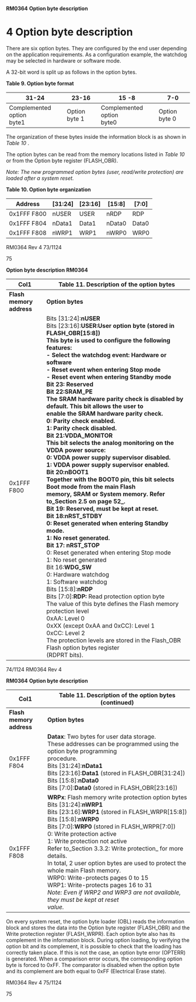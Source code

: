 **RM0364** **Option byte description**

# **4 Option byte description**


There are six option bytes. They are configured by the end user depending on the
application requirements. As a configuration example, the watchdog may be selected in
hardware or software mode.


A 32-bit word is split up as follows in the option bytes.


**Table 9. Option byte format**

|31-24|23-16|15 -8|7-0|
|---|---|---|---|
|Complemented option<br>byte1|Option byte 1|Complemented option<br>byte0|Option byte 0|



The organization of these bytes inside the information block is as shown in _Table 10_ .


The option bytes can be read from the memory locations listed in _Table 10_ or from the
Option byte register (FLASH_OBR).


_Note:_ _The new programmed option bytes (user, read/write protection) are loaded after a system_
_reset._


**Table 10. Option byte organization**

|Address|[31:24]|[23:16]|[15:8]|[7:0]|
|---|---|---|---|---|
|0x1FFF F800|nUSER|USER|nRDP|RDP|
|0x1FFF F804|nData1|Data1|nData0|Data0|
|0x1FFF F808|nWRP1|WRP1|nWRP0|WRP0|



RM0364 Rev 4 73/1124



75


**Option byte description** **RM0364**






|Col1|Table 11. Description of the option bytes|
|---|---|
|**Flash memory**<br>**address**|**Option bytes**|
|0x1FFF F800|Bits [31:24]:**nUSER**<br>Bits [23:16]:**USER:**User option byte (stored in FLASH_OBR[15:8])<br>This byte is used to configure the following features:<br>- Select the watchdog event: Hardware or software<br>- Reset event when entering Stop mode<br>- Reset event when entering Standby mode<br>Bit 23: Reserved<br>Bit 22:**SRAM_PE**<br>The SRAM hardware parity check is disabled by default. This bit allows the user to<br>enable the SRAM hardware parity check.<br>0: Parity check enabled.<br>1: Parity check disabled.<br>Bit 21:**VDDA_MONITOR**<br>This bit selects the analog monitoring on the VDDA power source:<br>0: VDDA power supply supervisor disabled.<br>1: VDDA power supply supervisor enabled.<br>Bit 20:**nBOOT1** <br>Together with the BOOT0 pin, this bit selects Boot mode from the main Flash<br>memory, SRAM or System memory. Refer to_Section 2.5 on page 52_.<br>Bit 19: Reserved, must be kept at reset.<br>Bit 18:**nRST_STDBY**<br>0: Reset generated when entering Standby mode.<br>1: No reset generated.<br>Bit 17:** nRST_STOP**<br>0: Reset generated when entering Stop mode<br>1: No reset generated<br>Bit 16:**WDG_SW**<br>0: Hardware watchdog<br>1: Software watchdog<br>Bits [15:8]:**nRDP**<br>Bits [7:0]:**RDP:** Read protection option byte<br>The value of this byte defines the Flash memory protection level<br>0xAA: Level 0<br>0xXX (except 0xAA and 0xCC): Level 1<br>0xCC: Level 2<br>The protection levels are stored in the Flash_OBR Flash option bytes register<br>(RDPRT bits).|



74/1124 RM0364 Rev 4


**RM0364** **Option byte description**






|Col1|Table 11. Description of the option bytes (continued)|
|---|---|
|**Flash memory**<br>**address**|**Option bytes**|
|0x1FFF F804|**Datax**: Two bytes for user data storage.<br>These addresses can be programmed using the option byte programming<br>procedure.<br>Bits [31:24]:**nData1**<br>Bits [23:16]:**Data1** (stored in FLASH_OBR[31:24])<br>Bits [15:8]:**nData0**<br>Bits [7:0]:**Data0** (stored in FLASH_OBR[23:16])|
|0x1FFF F808|**WRPx**: Flash memory write protection option bytes<br>Bits [31:24]:**nWRP1**<br>Bits [23:16]:**WRP1** (stored in FLASH_WRPR[15:8])<br>Bits [15:8]:**nWRP0**<br>Bits [7:0]:**WRP0** (stored in FLASH_WRPR[7:0])<br>0: Write protection active<br>1: Write protection not active<br>Refer to_Section 3.3.2: Write protection_ for more details.<br>In total, 2 user option bytes are used to protect the whole main Flash memory.<br>WRP0: Write-protects pages 0 to 15<br>WRP1: Write-protects pages 16 to 31<br>_Note: Even if WRP2 and WRP3 are not available, they must be kept at reset_<br>_value._|



On every system reset, the option byte loader (OBL) reads the information block and stores
the data into the Option byte register (FLASH_OBR) and the Write protection register
(FLASH_WRPR). Each option byte also has its complement in the information block. During
option loading, by verifying the option bit and its complement, it is possible to check that the
loading has correctly taken place. If this is not the case, an option byte error (OPTERR) is
generated. When a comparison error occurs, the corresponding option byte is forced to
0xFF. The comparator is disabled when the option byte and its complement are both equal
to 0xFF (Electrical Erase state).


RM0364 Rev 4 75/1124



75


